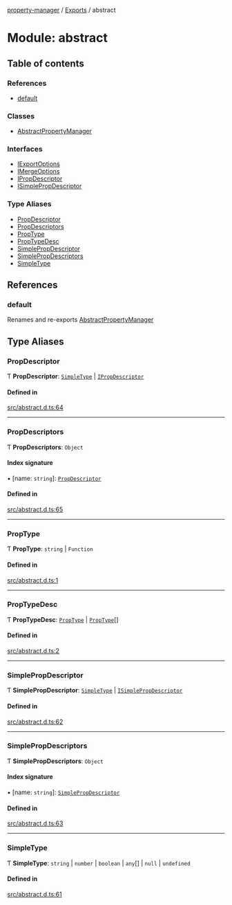 [property-manager](../README.md) / [Exports](../modules.md) / abstract

# Module: abstract

## Table of contents

### References

- [default](abstract.md#default)

### Classes

- [AbstractPropertyManager](../classes/abstract.AbstractPropertyManager.md)

### Interfaces

- [IExportOptions](../interfaces/abstract.IExportOptions.md)
- [IMergeOptions](../interfaces/abstract.IMergeOptions.md)
- [IPropDescriptor](../interfaces/abstract.IPropDescriptor.md)
- [ISimplePropDescriptor](../interfaces/abstract.ISimplePropDescriptor.md)

### Type Aliases

- [PropDescriptor](abstract.md#propdescriptor)
- [PropDescriptors](abstract.md#propdescriptors)
- [PropType](abstract.md#proptype)
- [PropTypeDesc](abstract.md#proptypedesc)
- [SimplePropDescriptor](abstract.md#simplepropdescriptor)
- [SimplePropDescriptors](abstract.md#simplepropdescriptors)
- [SimpleType](abstract.md#simpletype)

## References

### default

Renames and re-exports [AbstractPropertyManager](../classes/abstract.AbstractPropertyManager.md)

## Type Aliases

### PropDescriptor

Ƭ **PropDescriptor**: [`SimpleType`](abstract.md#simpletype) \| [`IPropDescriptor`](../interfaces/abstract.IPropDescriptor.md)

#### Defined in

[src/abstract.d.ts:64](https://github.com/snowyu/property-manager.js/blob/121fb68/src/abstract.d.ts#L64)

___

### PropDescriptors

Ƭ **PropDescriptors**: `Object`

#### Index signature

▪ [name: `string`]: [`PropDescriptor`](abstract.md#propdescriptor)

#### Defined in

[src/abstract.d.ts:65](https://github.com/snowyu/property-manager.js/blob/121fb68/src/abstract.d.ts#L65)

___

### PropType

Ƭ **PropType**: `string` \| `Function`

#### Defined in

[src/abstract.d.ts:1](https://github.com/snowyu/property-manager.js/blob/121fb68/src/abstract.d.ts#L1)

___

### PropTypeDesc

Ƭ **PropTypeDesc**: [`PropType`](abstract.md#proptype) \| [`PropType`](abstract.md#proptype)[]

#### Defined in

[src/abstract.d.ts:2](https://github.com/snowyu/property-manager.js/blob/121fb68/src/abstract.d.ts#L2)

___

### SimplePropDescriptor

Ƭ **SimplePropDescriptor**: [`SimpleType`](abstract.md#simpletype) \| [`ISimplePropDescriptor`](../interfaces/abstract.ISimplePropDescriptor.md)

#### Defined in

[src/abstract.d.ts:62](https://github.com/snowyu/property-manager.js/blob/121fb68/src/abstract.d.ts#L62)

___

### SimplePropDescriptors

Ƭ **SimplePropDescriptors**: `Object`

#### Index signature

▪ [name: `string`]: [`SimplePropDescriptor`](abstract.md#simplepropdescriptor)

#### Defined in

[src/abstract.d.ts:63](https://github.com/snowyu/property-manager.js/blob/121fb68/src/abstract.d.ts#L63)

___

### SimpleType

Ƭ **SimpleType**: `string` \| `number` \| `boolean` \| `any`[] \| ``null`` \| `undefined`

#### Defined in

[src/abstract.d.ts:61](https://github.com/snowyu/property-manager.js/blob/121fb68/src/abstract.d.ts#L61)
